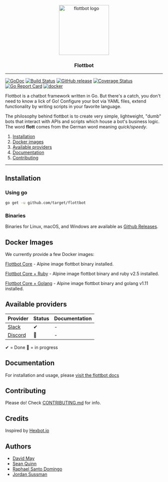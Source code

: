 <p align="center">
  <img alt="flottbot logo" src="https://i.imgur.com/P9NI00w.png" height="160" />

  <h3 align="center">Flottbot</h3>
</p>

--------

[![GoDoc](https://godoc.org/github.com/target/flottbot?status.svg)](https://godoc.org/github.com/target/flottbot)
[![Build Status](https://travis-ci.org/target/flottbot.svg)](https://travis-ci.org/target/flottbot)
[![GitHub release](https://img.shields.io/github/release/target/flottbot.svg)](https://github.com/target/flottbot/releases/latest)
[![Coverage Status](https://coveralls.io/repos/target/flottbot/badge.svg?branch=master)](https://coveralls.io/r/target/flottbot?branch=master)
[![Go Report Card](https://goreportcard.com/badge/github.com/target/flottbot)](https://goreportcard.com/report/github.com/target/flottbot)
[![docker](https://img.shields.io/docker/automated/target/flottbot.svg)](https://hub.docker.com/r/target/flottbot)

Flottbot is a chatbot framework written in Go. But there's a catch, you don't need to know a lick of Go! Configure your bot via YAML files, extend functionality by writing scripts in your favorite language.

The philosophy behind flottbot is to create very simple, lightweight, "dumb" bots that interact with APIs and scripts which house a bot's business logic. The word **flott** comes from the German word meaning _quick_/_speedy_.

1. [Installation](#installation)
1. [Docker images](#docker-images)
1. [Available providers](#available-providers)
1. [Documentation](#documentation)
1. [Contributing](#contributing)

-------------------

## Installation

### Using go

```bash
go get -u github.com/target/flottbot
```

### Binaries

Binaries for Linux, macOS, and Windows are available as [Github Releases](https://github.com/target/flottbot/releases/latest).

## Docker Images

We currently provide a few Docker images:

[Flottbot Core](https://hub.docker.com/r/target/flottbot/) - Alpine image flottbot binary installed.

[Flottbot Core + Ruby](https://hub.docker.com/r/target/flottbot/) - Alpine image flottbot binary and ruby v2.5 installed.

[Flottbot Core + Golang](https://hub.docker.com/r/target/flottbot/) - Alpine image flottbot binary and golang v1.11 installed.

## Available providers

| Provider              | Status | Documentation |
| --------------------- | -------| ------------- |
| [Slack](https://aws.amazon.com/elasticbeanstalk/) | ✔ | - |
| [Discord](https://aws.amazon.com/s3)  | 🚧 | - |

✔ = Done 🚧 = in progress

## Documentation

For installation and usage, please [visit the flottbot docs](https://pages.github.com/target/flottbot-docs)

## Contributing

Please do! Check [CONTRIBUTING.md](./.github/CONTRIBUTING.md) for info.

## Credits

Inspired by [Hexbot.io](https://github.com/mmcquillan/hex)

## Authors

- [David May](https://github.com/wass3r)
- [Sean Quinn](https://github.com/sjqnn)
- [Raphael Santo Domingo](https://github.com/pa3ng)
- [Jordan Sussman](https://github.com/JordanSussman)
